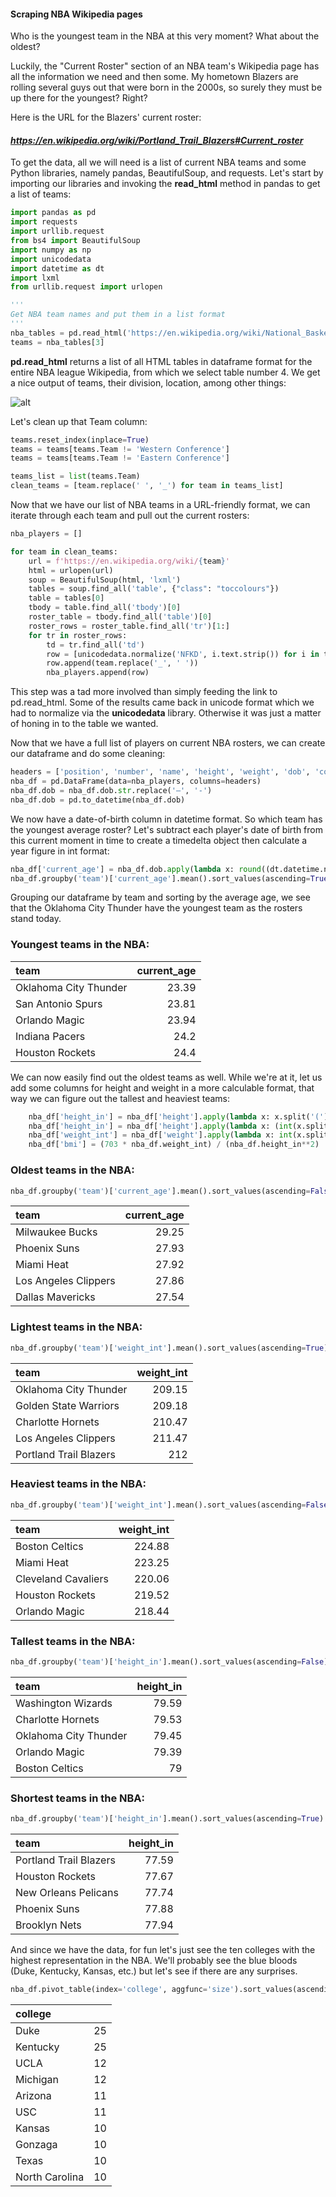 #### Scraping NBA Wikipedia pages

Who is the youngest team in the NBA at this very moment?  What about the oldest? 

Luckily, the "Current Roster" section of an NBA team's Wikipedia page has all the information we need and then some.  My hometown Blazers are rolling several guys out that were born in the 2000s, so surely they must be up there for the youngest?  Right?

Here is the URL for the Blazers' current roster: 

#### *https://en.wikipedia.org/wiki/Portland_Trail_Blazers#Current_roster*

To get the data, all we will need is a list of current NBA teams and some Python libraries, namely pandas, BeautifulSoup, and requests.  Let's start by importing our libraries and invoking the **read_html** method in pandas to get a list of teams:

~~~python
import pandas as pd
import requests
import urllib.request
from bs4 import BeautifulSoup
import numpy as np
import unicodedata
import datetime as dt
import lxml
from urllib.request import urlopen

'''
Get NBA team names and put them in a list format
'''
nba_tables = pd.read_html('https://en.wikipedia.org/wiki/National_Basketball_Association#Teams', index_col=0, header=0)
teams = nba_tables[3]
~~~

**pd.read_html** returns a list of all HTML tables in dataframe format for the entire NBA league Wikipedia, from which we select table number 4.  We get a nice output of teams, their division, location, among other things: 

![alt](./images/scrape_nba_wikis/teams_output.png)

Let's clean up that Team column: 

~~~python
teams.reset_index(inplace=True)
teams = teams[teams.Team != 'Western Conference']
teams = teams[teams.Team != 'Eastern Conference']

teams_list = list(teams.Team)
clean_teams = [team.replace(' ', '_') for team in teams_list]
~~~

Now that we have our list of NBA teams in a URL-friendly format, we can iterate through each team and pull out the current rosters: 

~~~python
nba_players = []

for team in clean_teams:
    url = f'https://en.wikipedia.org/wiki/{team}'
    html = urlopen(url)
    soup = BeautifulSoup(html, 'lxml')
    tables = soup.find_all('table', {"class": "toccolours"})
    table = tables[0]
    tbody = table.find_all('tbody')[0]
    roster_table = tbody.find_all('table')[0]
    roster_rows = roster_table.find_all('tr')[1:]
    for tr in roster_rows:
        td = tr.find_all('td')
        row = [unicodedata.normalize('NFKD', i.text.strip()) for i in td]   
        row.append(team.replace('_', ' '))           
        nba_players.append(row)
~~~

This step was a tad more involved than simply feeding the link to pd.read_html.  Some of the results came back in unicode format which we had to normalize via the **unicodedata** library.  Otherwise it was just a matter of honing in to the table we wanted.  

Now that we have a full list of players on current NBA rosters, we can create our dataframe and do some cleaning: 

~~~python
headers = ['position', 'number', 'name', 'height', 'weight', 'dob', 'college', 'team']
nba_df = pd.DataFrame(data=nba_players, columns=headers)
nba_df.dob = nba_df.dob.str.replace('–', '-')       
nba_df.dob = pd.to_datetime(nba_df.dob)
~~~

We now have a date-of-birth column in datetime format.  So which team has the youngest average roster?  Let's subtract each player's date of birth from this current moment in time to create a timedelta object then calculate a year figure in int format: 

~~~python
nba_df['current_age'] = nba_df.dob.apply(lambda x: round((dt.datetime.now() - x).days / 365.25, 2))
nba_df.groupby('team')['current_age'].mean().sort_values(ascending=True).head()
~~~

Grouping our dataframe by team and sorting by the average age, we see that the Oklahoma City Thunder have the youngest team as the rosters stand today. 

### Youngest teams in the NBA: 

| team                  |   current_age |
|:----------------------|--------------:|
| Oklahoma City Thunder |         23.39 |
| San Antonio Spurs     |         23.81 |
| Orlando Magic         |         23.94 |
| Indiana Pacers        |         24.2  |
| Houston Rockets       |         24.4  |

We can now easily find out the oldest teams as well.  While we're at it, let us add some columns for height and weight in a more calculable format, that way we can figure out the tallest and heaviest teams: 

~~~python
    nba_df['height_in'] = nba_df['height'].apply(lambda x: x.split('(')[0])
    nba_df['height_in'] = nba_df['height'].apply(lambda x: (int(x.split(' ')[0]) * 12) + (int(x.split(' ')[2])))
    nba_df['weight_int'] = nba_df['weight'].apply(lambda x: int(x.split(' ')[0]))
    nba_df['bmi'] = (703 * nba_df.weight_int) / (nba_df.height_in**2)
~~~


### Oldest teams in the NBA: 
~~~python
nba_df.groupby('team')['current_age'].mean().sort_values(ascending=False).head()
~~~
| team                 |   current_age |
|:---------------------|--------------:|
| Milwaukee Bucks      |         29.25 |
| Phoenix Suns         |         27.93 |
| Miami Heat           |         27.92 |
| Los Angeles Clippers |         27.86 |
| Dallas Mavericks     |         27.54 |


### Lightest teams in the NBA: 
~~~python
nba_df.groupby('team')['weight_int'].mean().sort_values(ascending=True).head()
~~~
| team                   |   weight_int |
|:-----------------------|-------------:|
| Oklahoma City Thunder  |       209.15 |
| Golden State Warriors  |       209.18 |
| Charlotte Hornets      |       210.47 |
| Los Angeles Clippers   |       211.47 |
| Portland Trail Blazers |       212    |


### Heaviest teams in the NBA: 
~~~python
nba_df.groupby('team')['weight_int'].mean().sort_values(ascending=False).head()
~~~
| team                |   weight_int |
|:--------------------|-------------:|
| Boston Celtics      |       224.88 |
| Miami Heat          |       223.25 |
| Cleveland Cavaliers |       220.06 |
| Houston Rockets     |       219.52 |
| Orlando Magic       |       218.44 |


### Tallest teams in the NBA: 
~~~python
nba_df.groupby('team')['height_in'].mean().sort_values(ascending=False).head()
~~~
| team                  |   height_in |
|:----------------------|------------:|
| Washington Wizards    |       79.59 |
| Charlotte Hornets     |       79.53 |
| Oklahoma City Thunder |       79.45 |
| Orlando Magic         |       79.39 |
| Boston Celtics        |       79    |


### Shortest teams in the NBA: 
~~~python
nba_df.groupby('team')['height_in'].mean().sort_values(ascending=True).head()
~~~
| team                   |   height_in |
|:-----------------------|------------:|
| Portland Trail Blazers |       77.59 |
| Houston Rockets        |       77.67 |
| New Orleans Pelicans   |       77.74 |
| Phoenix Suns           |       77.88 |
| Brooklyn Nets          |       77.94 |


And since we have the data, for fun let's just see the ten colleges with the highest representation in the NBA.  We'll probably see the blue bloods (Duke, Kentucky, Kansas, etc.) but let's see if there are any surprises.  
~~~python
nba_df.pivot_table(index='college', aggfunc='size').sort_values(ascending=False).head(10)
~~~
| college        |     |
|:---------------|----:|
| Duke           |  25 |
| Kentucky       |  25 |
| UCLA           |  12 |
| Michigan       |  12 |
| Arizona        |  11 |
| USC            |  11 |
| Kansas         |  10 |
| Gonzaga        |  10 |
| Texas          |  10 |
| North Carolina |  10 |

